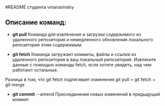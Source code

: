 #README студента vmarasinskiy

## Описание команд:
 * **git pull**
Команда для извлечения и загрузки содержимого из удаленного репозитория и немедленного обновления локального репозитория этим содержимым.

 * **git fetch**
Команда загружает коммиты, файлы и ссылки из удаленного репозитория в ваш локальный репозиторий. Извлеките данные с помощью команды fetch, если хотите увидеть, над чем работают остальные.

Разница в том, что git fetch подтягивает изменения 
git pull = git fetch + git merge

* **git commit** --amend
Присоединения новых изменений в предыдущий коммит.